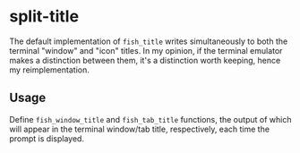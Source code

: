 # split-title

The default implementation of `fish_title` writes simultaneously to both the
terminal "window" and "icon" titles. In my opinion, if the terminal emulator
makes a distinction between them, it's a distinction worth keeping, hence my
reimplementation.

## Usage

Define `fish_window_title` and `fish_tab_title` functions, the output of which
will appear in the terminal window/tab title, respectively, each time the prompt
is displayed.
